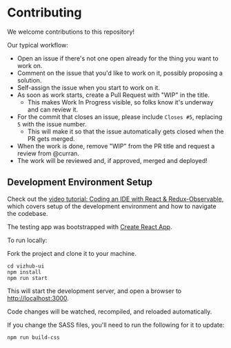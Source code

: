 # Contributing

We welcome contributions to this repository!

Our typical workflow:

 * Open an issue if there's not one open already for the thing you want to work on.
 * Comment on the issue that you'd like to work on it, possibly proposing a solution.
 * Self-assign the issue when you start to work on it.
 * As soon as work starts, create a Pull Request with "WIP" in the title.
   * This makes Work In Progress visible, so folks know it's underway and can review it.
 * For the commit that closes an issue, please include `Closes #5`, replacing `5` with the issue number.
   * This will make it so that the issue automatically gets closed when the PR gets merged.
 * When the work is done, remove "WIP" from the PR title and request a review from @curran.
 * The work will be reviewed and, if approved, merged and deployed!

## Development Environment Setup

Check out the [video tutorial: Coding an IDE with React & Redux-Observable](https://www.youtube.com/watch?v=mrXCmhGmA5I&feature=youtu.be), which covers setup of the development environment and how to navigate the codebase.

The testing app was bootstrapped with [Create React App](https://github.com/facebook/create-react-app).

To run locally:

Fork the project and clone it to your machine.

```
cd vizhub-ui
npm install
npm run start
```

This will start the development server, and open a browser to [http://localhost:3000](http://localhost:3000).

Code changes will be watched, recompiled, and reloaded automatically.

If you change the SASS files, you'll need to run the following for it to update:

```
npm run build-css
```
